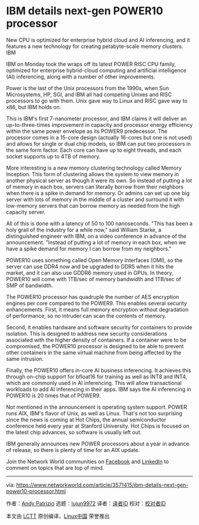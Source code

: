 [#]: collector: (lujun9972)
[#]: translator: ( )
[#]: reviewer: ( )
[#]: publisher: ( )
[#]: url: ( )
[#]: subject: (IBM details next-gen POWER10 processor)
[#]: via: (https://www.networkworld.com/article/3571415/ibm-details-next-gen-power10-processor.html)
[#]: author: (Andy Patrizio https://www.networkworld.com/author/Andy-Patrizio/)

IBM details next-gen POWER10 processor
======
New CPU is optimized for enterprise hybrid cloud and AI inferencing, and it features a new technology for creating petabyte-scale memory clusters.
IBM

IBM on Monday took the wraps off its latest POWER RISC CPU family, optimized for enterprise hybrid-cloud computing and artificial intelligence (AI) inferencing, along with a number of other improvements.

Power is the last of the Unix processors from the 1990s, when Sun Microsystems, HP, SGI, and IBM all had competing Unixes and RISC processors to go with them. Unix gave way to Linux and RISC gave way to x86, but IBM holds on.

This is IBM's first 7-nanometer processor, and IBM claims it will deliver an up-to-three-times improvement in capacity and processor energy efficiency within the same power envelope as its POWER9 predecessor. The processor comes in a 15-core design (actually 16-cores but one is not used) and allows for single or dual chip models, so IBM can put two processors in the same form factor. Each core can have up to eight threads, and each socket supports up to 4TB of memory.

More interesting is a new memory clustering technology called Memory Inception. This form of clustering allows the system to view memory in another physical server as though it were its own. So instead of putting a lot of memory in each box, servers can literally borrow from their neighbors when there is a spike in demand for memory. Or admins can set up one big server with lots of memory in the middle of a cluster and surround it with low-memory servers that can borrow memory as needed from the high capacity server.

All of this is done with a latency of 50 to 100 nanoseconds. "This has been a holy grail of the industry for a while now," said William Starke, a distinguished engineer with IBM, on a video conference in advance of the announcement. "Instead of putting a lot of memory in each box, when we have a spike demand for memory I can borrow from my neighbors."

POWER10 uses something called Open Memory Interfaces (OMI), so the server can use DDR4 now and be upgraded to DDR5 when it hits the market, and it can also use GDDR6 memory used in GPUs. In theory, POWER10 will come with 1TB/sec of memory bandwidth and 1TB/sec of SMP of bandwidth.

The POWER10 processor has quadruple the number of AES encryption engines per core compared to the POWER9. This enables several security enhancements. First, it means full memory encryption without degradation of performance, so no intruder can scan the contents of memory.

Second, it enables hardware and software security for containers to provide isolation. This is designed to address new security considerations associated with the higher density of containers. If a container were to be compromised, the POWER10 processor is designed to be able to prevent other containers in the same virtual machine from being affected by the same intrusion.

Finally, the POWER10 offers in-core AI business inferencing. It achieves this through on-chip support for bfloat16 for training as well as INT8 and INT4, which are commonly used in AI inferencing. This will allow transactional workloads to add AI inferencing in their apps. IBM says the AI inferencing in POWER10 is 20 times that of POWER9.

Not mentioned in the announcement is operating system support. POWER runs AIX, IBM's flavor of Unix, as well as Linux. That's not too surprising since the news is coming at Hot Chips, the annual semiconductor conference held every year at Stanford University. Hot Chips is focused on the latest chip advances, so software is usually left out.

IBM generally announces new POWER processors about a year in advance of release, so there is plenty of time for an AIX update.

Join the Network World communities on [Facebook][1] and [LinkedIn][2] to comment on topics that are top of mind.

--------------------------------------------------------------------------------

via: https://www.networkworld.com/article/3571415/ibm-details-next-gen-power10-processor.html

作者：[Andy Patrizio][a]
选题：[lujun9972][b]
译者：[译者ID](https://github.com/译者ID)
校对：[校对者ID](https://github.com/校对者ID)

本文由 [LCTT](https://github.com/LCTT/TranslateProject) 原创编译，[Linux中国](https://linux.cn/) 荣誉推出

[a]: https://www.networkworld.com/author/Andy-Patrizio/
[b]: https://github.com/lujun9972
[1]: https://www.facebook.com/NetworkWorld/
[2]: https://www.linkedin.com/company/network-world
